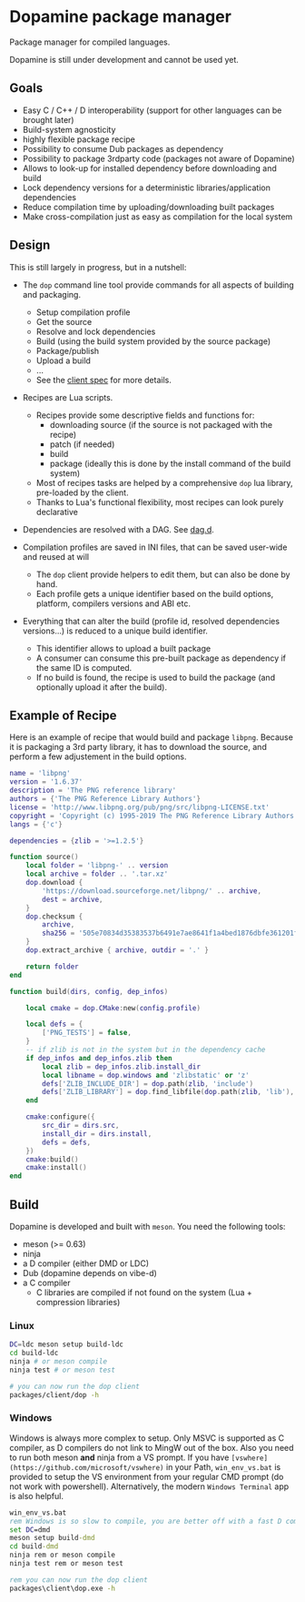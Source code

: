 # Dopamine package manager

Package manager for compiled languages.

Dopamine is still under development and cannot be used yet.

## Goals

- Easy C / C++ / D interoperability (support for other languages can be brought later)
- Build-system agnosticity
- highly flexible package recipe
- Possibility to consume Dub packages as dependency
- Possibility to package 3rdparty code (packages not aware of Dopamine)
- Allows to look-up for installed dependency before downloading and build
- Lock dependency versions for a deterministic libraries/application dependencies
- Reduce compilation time by uploading/downloading built packages
- Make cross-compilation just as easy as compilation for the local system

## Design

This is still largely in progress, but in a nutshell:

 - The `dop` command line tool provide commands for all aspects of building and packaging.
    - Setup compilation profile
    - Get the source
    - Resolve and lock dependencies
    - Build (using the build system provided by the source package)
    - Package/publish
    - Upload a build
    - ...
    - See the [client spec](https://github.com/rtbo/dopamine/blob/main/client/SPEC.md) for more details.

 - Recipes are Lua scripts.
    - Recipes provide some descriptive fields and functions for:
        - downloading source (if the source is not packaged with the recipe)
        - patch (if needed)
        - build
        - package (ideally this is done by the install command of the build system)
    - Most of recipes tasks are helped by a comprehensive `dop` lua library, pre-loaded by the client.
    - Thanks to Lua's functional flexibility, most recipes can look purely declarative

 - Dependencies are resolved with a DAG. See [dag.d](https://github.com/rtbo/dopamine/blob/main/lib/src/dopamine/dep/dag.d).

 - Compilation profiles are saved in INI files, that can be saved user-wide and reused at will
    - The `dop` client provide helpers to edit them, but can also be done by hand.
    - Each profile gets a unique identifier based on the build options, platform, compilers versions and ABI etc.

 - Everything that can alter the build (profile id, resolved dependencies versions...) is reduced to a unique build identifier.
    - This identifier allows to upload a built package
    - A consumer can consume this pre-built package as dependency if the same ID is computed.
    - If no build is found, the recipe is used to build the package (and optionally upload it after the build).

## Example of Recipe

Here is an example of recipe that would build and package `libpng`.
Because it is packaging a 3rd party library, it has to download the source,
and perform a few adjustement in the build options.

```lua
name = 'libpng'
version = '1.6.37'
description = 'The PNG reference library'
authors = {'The PNG Reference Library Authors'}
license = 'http://www.libpng.org/pub/png/src/libpng-LICENSE.txt'
copyright = 'Copyright (c) 1995-2019 The PNG Reference Library Authors'
langs = {'c'}

dependencies = {zlib = '>=1.2.5'}

function source()
    local folder = 'libpng-' .. version
    local archive = folder .. '.tar.xz'
    dop.download {
        'https://download.sourceforge.net/libpng/' .. archive,
        dest = archive,
    }
    dop.checksum {
        archive,
        sha256 = '505e70834d35383537b6491e7ae8641f1a4bed1876dbfe361201fc80868d88ca',
    }
    dop.extract_archive { archive, outdir = '.' }

    return folder
end

function build(dirs, config, dep_infos)

    local cmake = dop.CMake:new(config.profile)

    local defs = {
        ['PNG_TESTS'] = false,
    }
    -- if zlib is not in the system but in the dependency cache
    if dep_infos and dep_infos.zlib then
        local zlib = dep_infos.zlib.install_dir
        local libname = dop.windows and 'zlibstatic' or 'z'
        defs['ZLIB_INCLUDE_DIR'] = dop.path(zlib, 'include')
        defs['ZLIB_LIBRARY'] = dop.find_libfile(dop.path(zlib, 'lib'), libname, 'static')
    end

    cmake:configure({
        src_dir = dirs.src,
        install_dir = dirs.install,
        defs = defs,
    })
    cmake:build()
    cmake:install()
end
```

## Build

Dopamine is developed and built with `meson`.
You need the following tools:
 - meson (>= 0.63)
 - ninja
 - a D compiler (either DMD or LDC)
 - Dub (dopamine depends on vibe-d)
 - a C compiler
    - C libraries are compiled if not found on the system (Lua + compression libraries)

### Linux

```sh
DC=ldc meson setup build-ldc
cd build-ldc
ninja # or meson compile
ninja test # or meson test

# you can now run the dop client
packages/client/dop -h
```

### Windows

Windows is always more complex to setup.
Only MSVC is supported as C compiler, as D compilers do not link to MingW out of the box.
Also you need to run both meson **and** ninja from a VS prompt.
If you have `[vswhere](https://github.com/microsoft/vswhere)` in your Path,
`win_env_vs.bat` is provided to setup the VS environment from your regular CMD prompt (do not work with powershell).
Alternatively, the modern `Windows Terminal` app is also helpful.

```bat
win_env_vs.bat
rem Windows is so slow to compile, you are better off with a fast D compiler
set DC=dmd
meson setup build-dmd
cd build-dmd
ninja rem or meson compile
ninja test rem or meson test

rem you can now run the dop client
packages\client\dop.exe -h
```
